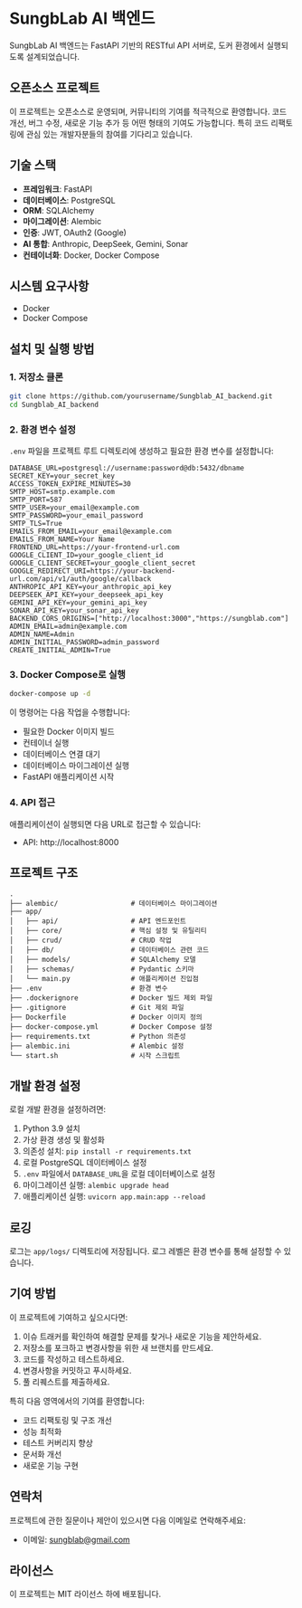 # SungbLab AI 백엔드

SungbLab AI 백엔드는 FastAPI 기반의 RESTful API 서버로, 도커 환경에서 실행되도록 설계되었습니다.

## 오픈소스 프로젝트

이 프로젝트는 오픈소스로 운영되며, 커뮤니티의 기여를 적극적으로 환영합니다. 코드 개선, 버그 수정, 새로운 기능 추가 등 어떤 형태의 기여도 가능합니다. 특히 코드 리팩토링에 관심 있는 개발자분들의 참여를 기다리고 있습니다.

## 기술 스택

- **프레임워크**: FastAPI
- **데이터베이스**: PostgreSQL
- **ORM**: SQLAlchemy
- **마이그레이션**: Alembic
- **인증**: JWT, OAuth2 (Google)
- **AI 통합**: Anthropic, DeepSeek, Gemini, Sonar
- **컨테이너화**: Docker, Docker Compose

## 시스템 요구사항

- Docker
- Docker Compose

## 설치 및 실행 방법

### 1. 저장소 클론

```bash
git clone https://github.com/yourusername/Sungblab_AI_backend.git
cd Sungblab_AI_backend
```

### 2. 환경 변수 설정

`.env` 파일을 프로젝트 루트 디렉토리에 생성하고 필요한 환경 변수를 설정합니다:

```
DATABASE_URL=postgresql://username:password@db:5432/dbname
SECRET_KEY=your_secret_key
ACCESS_TOKEN_EXPIRE_MINUTES=30
SMTP_HOST=smtp.example.com
SMTP_PORT=587
SMTP_USER=your_email@example.com
SMTP_PASSWORD=your_email_password
SMTP_TLS=True
EMAILS_FROM_EMAIL=your_email@example.com
EMAILS_FROM_NAME=Your Name
FRONTEND_URL=https://your-frontend-url.com
GOOGLE_CLIENT_ID=your_google_client_id
GOOGLE_CLIENT_SECRET=your_google_client_secret
GOOGLE_REDIRECT_URI=https://your-backend-url.com/api/v1/auth/google/callback
ANTHROPIC_API_KEY=your_anthropic_api_key
DEEPSEEK_API_KEY=your_deepseek_api_key
GEMINI_API_KEY=your_gemini_api_key
SONAR_API_KEY=your_sonar_api_key
BACKEND_CORS_ORIGINS=["http://localhost:3000","https://sungblab.com"]
ADMIN_EMAIL=admin@example.com
ADMIN_NAME=Admin
ADMIN_INITIAL_PASSWORD=admin_password
CREATE_INITIAL_ADMIN=True
```

### 3. Docker Compose로 실행

```bash
docker-compose up -d
```

이 명령어는 다음 작업을 수행합니다:

- 필요한 Docker 이미지 빌드
- 컨테이너 실행
- 데이터베이스 연결 대기
- 데이터베이스 마이그레이션 실행
- FastAPI 애플리케이션 시작

### 4. API 접근

애플리케이션이 실행되면 다음 URL로 접근할 수 있습니다:

- API: http://localhost:8000

## 프로젝트 구조

```
.
├── alembic/                  # 데이터베이스 마이그레이션
├── app/
│   ├── api/                  # API 엔드포인트
│   ├── core/                 # 핵심 설정 및 유틸리티
│   ├── crud/                 # CRUD 작업
│   ├── db/                   # 데이터베이스 관련 코드
│   ├── models/               # SQLAlchemy 모델
│   ├── schemas/              # Pydantic 스키마
│   └── main.py               # 애플리케이션 진입점
├── .env                      # 환경 변수
├── .dockerignore             # Docker 빌드 제외 파일
├── .gitignore                # Git 제외 파일
├── Dockerfile                # Docker 이미지 정의
├── docker-compose.yml        # Docker Compose 설정
├── requirements.txt          # Python 의존성
├── alembic.ini               # Alembic 설정
└── start.sh                  # 시작 스크립트
```

## 개발 환경 설정

로컬 개발 환경을 설정하려면:

1. Python 3.9 설치
2. 가상 환경 생성 및 활성화
3. 의존성 설치: `pip install -r requirements.txt`
4. 로컬 PostgreSQL 데이터베이스 설정
5. `.env` 파일에서 `DATABASE_URL`을 로컬 데이터베이스로 설정
6. 마이그레이션 실행: `alembic upgrade head`
7. 애플리케이션 실행: `uvicorn app.main:app --reload`

## 로깅

로그는 `app/logs/` 디렉토리에 저장됩니다. 로그 레벨은 환경 변수를 통해 설정할 수 있습니다.

## 기여 방법

이 프로젝트에 기여하고 싶으시다면:

1. 이슈 트래커를 확인하여 해결할 문제를 찾거나 새로운 기능을 제안하세요.
2. 저장소를 포크하고 변경사항을 위한 새 브랜치를 만드세요.
3. 코드를 작성하고 테스트하세요.
4. 변경사항을 커밋하고 푸시하세요.
5. 풀 리퀘스트를 제출하세요.

특히 다음 영역에서의 기여를 환영합니다:

- 코드 리팩토링 및 구조 개선
- 성능 최적화
- 테스트 커버리지 향상
- 문서화 개선
- 새로운 기능 구현

## 연락처

프로젝트에 관한 질문이나 제안이 있으시면 다음 이메일로 연락해주세요:

- 이메일: sungblab@gmail.com

## 라이선스

이 프로젝트는 MIT 라이선스 하에 배포됩니다.
